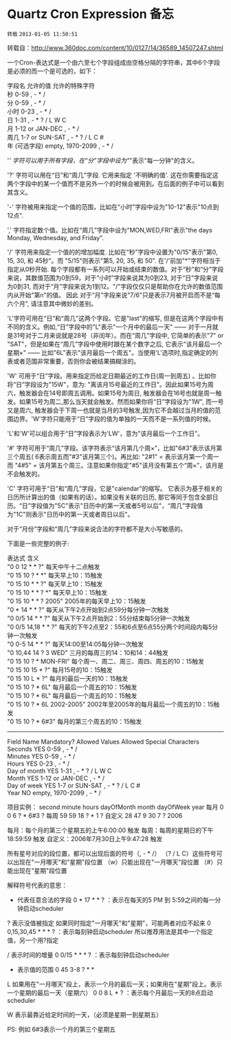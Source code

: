 # Quartz Cron Expression 备忘

`转载` `2013-01-05 11:50:51`

转载自：http://www.360doc.com/content/10/0127/14/36589_14507247.shtml

 
 一个Cron-表达式是一个由六至七个字段组成由空格分隔的字符串，其中6个字段是必须的而一个是可选的，如下： 

字段名     允许的值     允许的特殊字符  
秒     0-59     , - * /  
分     0-59     , - * /  
小时     0-23     , - * /  
日     1-31     , - * ? / L W C  
月     1-12 or JAN-DEC     , - * /  
周几     1-7 or SUN-SAT     , - * ? / L C #  
年 (可选字段)     empty, 1970-2099     , - * / 


'*' 字符可以用于所有字段，在“分”字段中设为"*"表示"每一分钟"的含义。 

'?' 字符可以用在“日”和“周几”字段. 它用来指定 '不明确的值'. 这在你需要指定这两个字段中的某一个值而不是另外一个的时候会被用到。在后面的例子中可以看到其含义。 

'-' 字符被用来指定一个值的范围，比如在“小时”字段中设为"10-12"表示"10点到12点". 

',' 字符指定数个值。比如在“周几”字段中设为"MON,WED,FRI"表示"the days Monday, Wednesday, and Friday". 

'/' 字符用来指定一个值的的增加幅度. 比如在“秒”字段中设置为"0/15"表示"第0, 15, 30, 和 45秒"。而 "5/15"则表示"第5, 20, 35, 和 50". 在'/'前加"*"字符相当于指定从0秒开始. 每个字段都有一系列可以开始或结束的数值。对于“秒”和“分”字段来说，其数值范围为0到59，对于“小时”字段来说其为0到23, 对于“日”字段来说为0到31, 而对于“月”字段来说为1到12。"/"字段仅仅只是帮助你在允许的数值范围内从开始"第n"的值。 因此 对于“月”字段来说"7/6"只是表示7月被开启而不是“每六个月”, 请注意其中微妙的差别。 

'L'字符可用在“日”和“周几”这两个字段。它是"last"的缩写, 但是在这两个字段中有不同的含义。例如,“日”字段中的"L"表示"一个月中的最后一天" —— 对于一月就是31号对于二月来说就是28号（非闰年）。而在“周几”字段中, 它简单的表示"7" or "SAT"，但是如果在“周几”字段中使用时跟在某个数字之后, 它表示"该月最后一个星期×" —— 比如"6L"表示"该月最后一个周五"。当使用'L'选项时,指定确定的列表或者范围非常重要，否则你会被结果搞糊涂的。 

'W' 可用于“日”字段。用来指定历给定日期最近的工作日(周一到周五) 。比如你将“日”字段设为"15W"，意为: "离该月15号最近的工作日"。因此如果15号为周六，触发器会在14号即周五调用。如果15号为周日, 触发器会在16号也就是周一触发。如果15号为周二,那么当天就会触发。然而如果你将“日”字段设为"1W", 而一号又是周六, 触发器会于下周一也就是当月的3号触发,因为它不会越过当月的值的范围边界。'W'字符只能用于“日”字段的值为单独的一天而不是一系列值的时候。 

'L'和'W'可以组合用于“日”字段表示为'LW'，意为"该月最后一个工作日"。 

'#' 字符可用于“周几”字段。该字符表示“该月第几个周×”，比如"6#3"表示该月第三个周五( 6表示周五而"#3"该月第三个)。再比如: "2#1" = 表示该月第一个周一而 "4#5" = 该月第五个周三。注意如果你指定"#5"该月没有第五个“周×”，该月是不会触发的。 

'C' 字符可用于“日”和“周几”字段，它是"calendar"的缩写。 它表示为基于相关的日历所计算出的值（如果有的话）。如果没有关联的日历, 那它等同于包含全部日历。“日”字段值为"5C"表示"日历中的第一天或者5号以后"，“周几”字段值为"1C"则表示"日历中的第一天或者周日以后"。 

对于“月份”字段和“周几”字段来说合法的字符都不是大小写敏感的。 

下面是一些完整的例子: 


表达式     含义  
"0 0 12 * * ?"     每天中午十二点触发  
"0 15 10 ? * *"     每天早上10：15触发  
"0 15 10 * * ?"     每天早上10：15触发  
"0 15 10 * * ? *"     每天早上10：15触发  
"0 15 10 * * ? 2005"     2005年的每天早上10：15触发  
"0 * 14 * * ?"     每天从下午2点开始到2点59分每分钟一次触发  
"0 0/5 14 * * ?"     每天从下午2点开始到2：55分结束每5分钟一次触发  
"0 0/5 14,18 * * ?"     每天的下午2点至2：55和6点至6点55分两个时间段内每5分钟一次触发  
"0 0-5 14 * * ?"     每天14:00至14:05每分钟一次触发  
"0 10,44 14 ? 3 WED"     三月的每周三的14：10和14：44触发  
"0 15 10 ? * MON-FRI"     每个周一、周二、周三、周四、周五的10：15触发  
"0 15 10 15 * ?"     每月15号的10：15触发  
"0 15 10 L * ?"     每月的最后一天的10：15触发  
"0 15 10 ? * 6L"     每月最后一个周五的10：15触发  
"0 15 10 ? * 6L"     每月最后一个周五的10：15触发  
"0 15 10 ? * 6L 2002-2005"     2002年至2005年的每月最后一个周五的10：15触发  
"0 15 10 ? * 6#3"     每月的第三个周五的10：15触发 

--------------------------------------------- 

Field Name  Mandatory?  Allowed Values  Allowed Special Characters  
Seconds     YES         0-59             , - * /  
Minutes     YES         0-59             , - * /  
Hours       YES         0-23             , - * /  
Day of month  YES       1-31             , - * ? / L W C  
Month         YES        1-12 or JAN-DEC  , - * /  
Day of week   YES        1-7 or SUN-SAT   , - * ? / L C #  
Year          NO  empty, 1970-2099        , - * /  


项目实例： 
              second  minute  hours  dayOfMonth  month  dayOfWeek  year 
每月         0            0           6              ?                    *                6#3            ? 
每周        59           59         18            ?                    *                1                ? 
自定义    28          47          9             30                 7                ?             2006 

每月：每个月的第三个星期五的上午6:00:00 触发 
每周：每周的星期日的下午18:59:59 触发 
自定义：2006年7月30日上午9:47:28 触发 

所有星号对应的段位置，都可以出现后面的符号（, - * /） 
（? / L C）这些符号可以出现在"一月哪天"和"星期"段位置 
（w）只能出现在"一月哪天"段位置 
（#）只能出现在"星期"段位置 

解释符号代表的意思： 
* 代表任意合法的字段 
0 * 17 * * ? ：表示在每天的5 PM 到 5:59之间的每一分钟启动scheduler 

? 表示没值被指定 
如果同时指定"一月哪天"和"星期"，可能两者对应不起来 
0 0,15,30,45 * * * ? ：表示每刻钟启动scheduler 
所以推荐用法是其中一个指定值，另一个用?指定 

/ 表示时间的增量 
0 0/15 * * * ? ：表示每刻钟启动scheduler 

- 表示值的范围 
0 45 3-8 ? * * 

L 如果用在"一月哪天"段上，表示一个月的最后一天；如果用在"星期"段上。表示一个星期的最后一天（星期六） 
0 0 8 L * ? ：表示每个月最后一天的8点启动scheduler 

W 表示最靠近给定时间的一天，（必须是星期一到星期五） 

PS: 例如 6#3表示一个月的第三个星期五